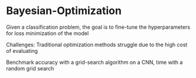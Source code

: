 # Bayesian-Optimization

Given a classification problem, the goal is to fine-tune the hyperparameters for loss minimization of the model

Challenges: Traditional optimization methods struggle due to the high cost of evaluating 

Benchmark accuracy with a grid-search algorithm on a CNN, time with a random grid search
